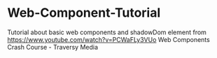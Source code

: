 # Web-Component-Tutorial

Tutorial about basic web  components and shadowDom element from https://www.youtube.com/watch?v=PCWaFLy3VUo
Web Components Crash Course - Traversy Media
